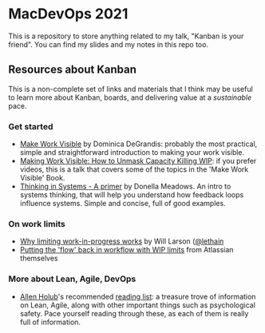 # MacDevOps 2021

This is a repository to store anything related to my talk, "Kanban is your friend". 
You can find my slides and my notes in this repo too.

## Resources about Kanban
This is a non-complete set of links and materials that I think may be useful to learn more about Kanban, boards, and delivering value at a *sustainable* pace.

### Get started
- [Make Work Visible](https://itrevolution.com/book/making-work-visible/) by Dominica DeGrandis: probably the most practical, simple and straightforward introduction to making your work visible.
- [Making Work Visible: How to Unmask Capacity Killing WIP](https://www.youtube.com/watch?v=KR7Y8IUgyyA): if you prefer videos, this is a talk that covers some of the topics in the 'Make Work Visible' Book.
- [Thinking in Systems - A primer](https://www.goodreads.com/book/show/3828902-thinking-in-systems) by Donella Meadows. An intro to systems thinking, that will help you understand how feedback loops influence systems. Simple and concise, full of good examples.

### On work limits
- [Why limiting work-in-progress works](https://lethain.com/limiting-wip/) by Will Larson ([@lethain](https://twitter.com/lethain)
- [Putting the 'flow' back in workflow with WIP limits](https://www.atlassian.com/agile/kanban/wip-limits) from Atlassian themselves


### More about Lean, Agile, DevOps

- [Allen Holub](https://twitter.com/allenholub)'s recommended [reading list](https://holub.com/reading): a treasure trove of information on Lean, Agile, along with other important things such as psychological safety. Pace yourself reading through these, as each of them is really full of information.
